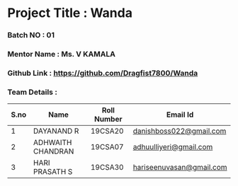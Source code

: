 # Project Title :  Wanda
### Batch NO : 01
### Mentor Name : Ms. V KAMALA
### Github Link : https://github.com/Dragfist7800/Wanda
### Team Details :
| S.no  | Name  | Roll Number  | Email Id  |
|-------|-------|--------------|-----------|
| 1  | DAYANAND R | 19CSA20 |  danishboss022@gmail.com  |
|  2 |  ADHWAITH CHANDRAN |  19CSA07 |  adhuulliyeri@gmail.com |
| 3  |  HARI PRASATH S |  19CSA30 |  hariseenuvasan@gmail.com |
